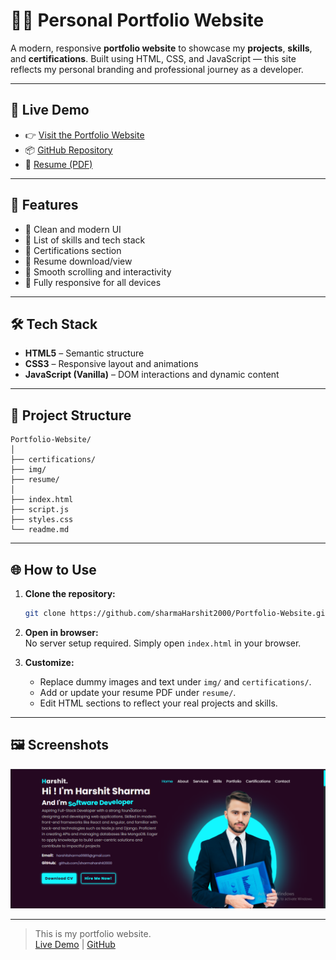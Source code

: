 # 🧑‍💻 Personal Portfolio Website

A modern, responsive **portfolio website** to showcase my **projects**, **skills**, and **certifications**. Built using HTML, CSS, and JavaScript — this site reflects my personal branding and professional journey as a developer.

---

## 🚀 Live Demo

- 👉 [Visit the Portfolio Website](https://portfolios-personals.netlify.app/)
- 📦 [GitHub Repository](https://github.com/sharmaHarshit2000/Portfolio-Website)
- 🧾 [Resume (PDF)](./resume/Harshit-Resume.pdf)

---

## 📌 Features

- 🎯 Clean and modern UI
- 🧠 List of skills and tech stack
- 🧾 Certifications section
- 🧳 Resume download/view
- 🧩 Smooth scrolling and interactivity
- 📱 Fully responsive for all devices

---

## 🛠️ Tech Stack

- **HTML5** – Semantic structure
- **CSS3** – Responsive layout and animations
- **JavaScript (Vanilla)** – DOM interactions and dynamic content

---

## 📂 Project Structure

```
Portfolio-Website/
│
├── certifications/
├── img/
├── resume/
│
├── index.html
├── script.js
├── styles.css
└── readme.md
```

---

## 🌐 How to Use

1. **Clone the repository:**
   ```bash
   git clone https://github.com/sharmaHarshit2000/Portfolio-Website.git
   ```
2. **Open in browser:**  
   No server setup required. Simply open `index.html` in your browser.

3. **Customize:**
   - Replace dummy images and text under `img/` and `certifications/`.
   - Add or update your resume PDF under `resume/`.
   - Edit HTML sections to reflect your real projects and skills.

---

## 🖼️ Screenshots

![Portfolio Screenshot](./img/screenshot.png)

---

> This is my portfolio website.  
> [Live Demo](https://portfolios-personals.netlify.app/) | [GitHub](https://github.com/sharmaHarshit2000/Portfolio-Website)

